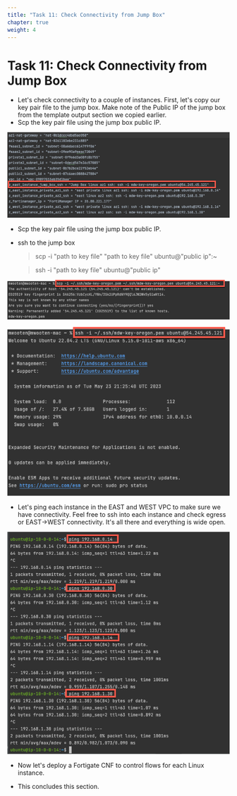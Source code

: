 ```yaml
---
title: "Task 11: Check Connectivity from Jump Box"
chapter: true
weight: 4
---
```



# Task 11: Check Connectivity from Jump Box


* Let's check connectivity to a couple of instances. First, let's copy our key pair file to the jump box. Make note of the Public IP of the jump box from the template output section we copied earlier. 
* Scp the key pair file using the jump box public IP. 

![](../images/image-t11-1.png)

* Scp the key pair file using the jump box public IP.
* ssh to the jump box

  > scp -i "path to key file" "path to key file" ubuntu@"public ip":~
  
  > ssh -i "path to key file" ubuntu@"public ip"

![](../images/image-t11-2.png)

![](../images/image-t11-3.png)

* Let's ping each instance in the EAST and WEST VPC to make sure we have connectivity. Feel free to ssh into each instance and check egress or EAST->WEST connectivity. It's all there and everything is wide open. 

![](../images/image-t11-10.png)

* Now let's deploy a Fortigate CNF to control flows for each Linux instance.

* This concludes this section.
